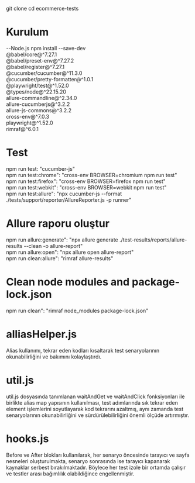 git clone <repo-url>
cd ecommerce-tests

# Kurulum

--Node.js
npm install --save-dev \
 @babel/core@^7.27.1 \
 @babel/preset-env@^7.27.2 \
 @babel/register@^7.27.1 \
 @cucumber/cucumber@^11.3.0 \
 @cucumber/pretty-formatter@^1.0.1 \
 @playwright/test@^1.52.0 \
 @types/node@^22.15.20 \
 allure-commandline@^2.34.0 \
 allure-cucumberjs@^3.2.2 \
 allure-js-commons@^3.2.2 \
 cross-env@^7.0.3 \
 playwright@^1.52.0 \
 rimraf@^6.0.1

# Test 

npm run test: "cucumber-js"     
npm run test:chrome": "cross-env BROWSER=chromium npm run test"       
npm run test:firefox": "cross-env BROWSER=firefox npm run test"      
npm run test:webkit": "cross-env BROWSER=webkit npm run test"     
npm run test:allure": "npx cucumber-js --format ./tests/support/reporter/AllureReporter.js -p runner"


# Allure raporu oluştur

npm run allure:generate": "npx allure generate ./test-results/reports/allure-results --clean -o allure-report"    
npm run allure:open": "npx allure open allure-report"     
npm run clean:allure": "rimraf allure-results"

# Clean node modules and package-lock.json
npm run clean": "rimraf node_modules package-lock.json"


# alliasHelper.js
Alias kullanımı, tekrar eden kodları kısaltarak test senaryolarının okunabilirliğini ve bakımını kolaylaştırdı.

# util.js
util.js dosyasında tanımlanan waitAndGet ve waitAndClick fonksiyonları ile birlikte alias map yapısının kullanılması, test adımlarında sık tekrar eden element işlemlerini soyutlayarak kod tekrarını azaltmış, aynı zamanda test senaryolarının okunabilirliğini ve sürdürülebilirliğini önemli ölçüde artırmıştır.

# hooks.js
Before ve After blokları kullanılarak, her senaryo öncesinde tarayıcı ve sayfa nesneleri oluşturulmakta, senaryo sonrasında ise tarayıcı kapanarak kaynaklar serbest bırakılmaktadır. Böylece her test izole bir ortamda çalışır ve testler arası bağımlılık olabildiğince engellenmiştir.
